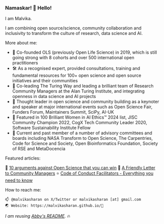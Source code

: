 ### Namaskar! 👋 Hello! 

I am Malvika.

I am combining open source/science, community collaboration and inclusivity to transform the culture of research, data science and AI.

More about me:

* 🚧 Co-founded OLS (previously Open Life Science) in 2019, which is still going strong with 8 cohorts and over 500 international open practitioners
* 🛠 As a recognised expert, provided consultations, training and fundamental resources for 100+ open science and open source initiatives and their communities
* 💪 Co-leading The Turing Way and leading a brilliant team of Research Community Managers at the Alan Turing Institute, and integrating openness in data science and AI projects
* 📣 Thought leader in open science and community building as a keynoter and speaker at major international events such as Open Science Fair, Funders Forum, Maintainers Summit, SciPy, AI-UK
* 🎉 Featured in 100 Brilliant Women in AI Ethics™ 2024 list, JISC Community Champion 2022, CogX Tech Community Leader 2020, Software Sustainability Institute Fellow 
* 👥 Current and past member of a number of advisory committees and boards including NASA Transform to Open Science, The Carpentries, Code for Science and Society, Open Bioinformatics Foundation, Society of RSE and MetaDocencia

Featured articles:

🎯 [10 arguments against Open Science that you can win](https://malvikasharan.github.io/blogs/open-science-argument/)
💌 [A Friendly Letter to Community Managers](https://malvikasharan.github.io/blogs/letter-to-community-managers/)
⭐ [Code of Conduct Facilitators - Everything you need to know](https://malvikasharan.github.io/blogs/coc-facilitators/)

How to reach me:

    📫 @malvikasharan on X/Twitter or malvikasharan [at] gmail.com
    🌏 Website: https://malvikasharan.github.io/🚧

*I am reusing [Abby's README](https://github.com/abbycabs/abbycabs).* 🔥
